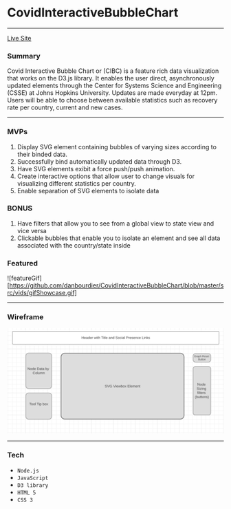 # CovidInteractiveBubbleChart
---

[Live Site](https://danbourdier.github.io/CovidInteractiveBubbleChart/)





### Summary
Covid Interactive Bubble Chart or (CIBC) is a feature rich data visualization that works on the D3.js library. It enables the user direct, asynchronously updated elements through the Center for Systems Science and Engineering (CSSE) at Johns Hopkins University. Updates are made everyday at 12pm. Users will be able to choose between available statistics such as recovery rate per country, current and new cases. 

---

### MVPs
1. Display SVG element containing bubbles of varying sizes according to their binded data.
4. Successfully bind automatically updated data through D3.
2. Have SVG elements exibit a force push/push animation.
5. Create interactive options that allow user to change visuals for visualizing different statistics per country.
4. Enable separation of SVG elements to isolate data

### BONUS
1. Have filters that allow you to see from a global view to state view and vice versa
2. Clickable bubbles that enable you to isolate an element and see all data associated with the country/state inside


### Featured

![featureGif][https://github.com/danbourdier/CovidInteractiveBubbleChart/blob/master/src/vids/gifShowcase.gif]

---




### Wireframe

![wireframe](https://github.com/danbourdier/CovidInteractiveBubbleChart/blob/master/src/images/wireframe.png)

---

### Tech

* `Node.js`
* `JavaScript`
* `D3 library`
* `HTML 5`
* `CSS 3`
 